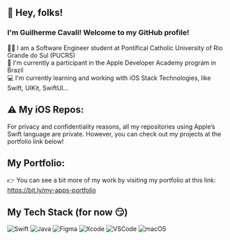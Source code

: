 ## 👋 Hey, folks! 

<h3>I'm Guilherme Cavali! Welcome to my GitHub profile!</h3>

👨‍💻 I am a Software Engineer student at Pontifical Catholic University of Rio Grande do Sul (PUCRS)</br>
🍎 I'm currently a participant in the Apple Developer Academy program in Brazil</br>
💻 I'm currently learning and working with iOS Stack Technologies, like Swift, UIKit, SwiftUI...

## ⚠️ My iOS Repos:

For privacy and confidentiality reasons, all my repositories using Apple’s Swift language are private. However, you can check out my projects at the portfolio link below!

## My Portfolio:

👉 You can see a bit more of my work by visiting my portfolio at this link: https://bit.ly/my-apps-portfolio

## My Tech Stack (for now 😏)

![Swift](https://img.shields.io/badge/swift-F54A2A?style=for-the-badge&logo=swift&logoColor=white)
![Java](https://img.shields.io/badge/java-%23ED8B00.svg?style=for-the-badge&logo=openjdk&logoColor=white)
![Figma](https://img.shields.io/badge/figma-%23F24E1E.svg?style=for-the-badge&logo=figma&logoColor=white)
![Xcode](https://img.shields.io/badge/Xcode-007ACC?style=for-the-badge&logo=Xcode&logoColor=white)
![VSCode](https://img.shields.io/badge/VSCode-0078D4?style=for-the-badge&logo=visual%20studio%20code&logoColor=white)
![macOS](https://img.shields.io/badge/mac%20os-000000?style=for-the-badge&logo=macos&logoColor=F0F0F0)

<!---
![snake animation](https://github.com/<guilhermebcavali>/<guilhermebcavali>/blob/output/github-contribution-grid-snake.gif)

![Anurag's GitHub stats](https://github-readme-stats.vercel.app/api?username=guilhermebcavali&show_icons=true&theme=radical)

![Top Langs](https://github-readme-stats.vercel.app/api/top-langs/?username=guilhermebcavali&layout=compact)
-->
